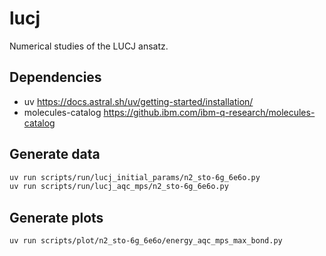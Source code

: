 # lucj

Numerical studies of the LUCJ ansatz.

## Dependencies

- uv https://docs.astral.sh/uv/getting-started/installation/
- molecules-catalog https://github.ibm.com/ibm-q-research/molecules-catalog

## Generate data

```bash
uv run scripts/run/lucj_initial_params/n2_sto-6g_6e6o.py
uv run scripts/run/lucj_aqc_mps/n2_sto-6g_6e6o.py
```

## Generate plots

```bash
uv run scripts/plot/n2_sto-6g_6e6o/energy_aqc_mps_max_bond.py
```

